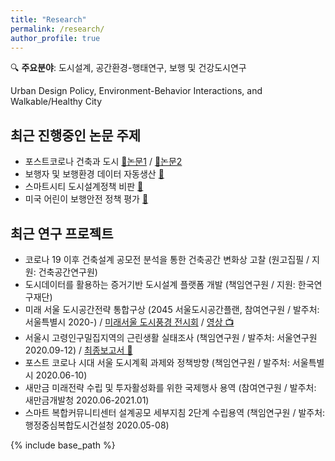 ```yaml
---
title: "Research"
permalink: /research/
author_profile: true
---
```


🔍 **주요분야**: 도시설계, 공간환경-행태연구, 보행 및 건강도시연구 

Urban Design Policy, Environment-Behavior Interactions, and Walkable/Healthy City


## 최근 진행중인 논문 주제
* 포스트코로나 건축과 도시 [📃논문1](https://www.mdpi.com/1660-4601/18/21/11207) / [📰논문2](https://www.dbpia.co.kr/journal/articleDetail?nodeId=NODE10512448&language=ko_KR)
* 보행자 및 보행환경 데이터 자동생산 [📰](https://www.mdpi.com/1424-8220/21/9/3300)
* 스마트시티 도시설계정책 비판 [📄](https://doi.org/10.1016/j.scs.2021.103148)
* 미국 어린이 보행안전 정책 평가 [📝](http://www.dbpia.co.kr/journal/articleDetail?nodeId=NODE09309749)


## 최근 연구 프로젝트
* 코로나 19 이후 건축설계 공모전 분석을 통한 건축공간 변화상 고찰 (원고집필 / 지원: 건축공간연구원)
* 도시데이터를 활용하는 증거기반 도시설계 플랫폼 개발 (책임연구원 / 지원: 한국연구재단)
* 미래 서울 도시공간전략 통합구상 (2045 서울도시공간플랜, 참여연구원 / 발주처: 서울특별시 2020-) / [미래서울 도시풍경 전시회](https://news.seoul.go.kr/citybuild/archives/513005) / [영상 📺](https://youtu.be/hFyG75uMIQI)
* 서울시 고령인구밀집지역의 근린생활 실태조사 (책임연구원 / 발주처: 서울연구원 2020.09-12) / [최종보고서 📕](http://www.si.re.kr/node/65066)
* 포스트 코로나 시대 서울 도시계획 과제와 정책방향 (책임연구원 / 발주처: 서울특별시 2020.06-10)
* 새만금 미래전략 수립 및 투자활성화를 위한 국제행사 용역 (참여연구원 / 발주처: 새만금개발청 2020.06-2021.01)
* 스마트 복합커뮤니티센터 설계공모 세부지침 2단계 수립용역 (책임연구원 / 발주처: 행정중심복합도시건설청 2020.05-08)

{% include base_path %}

<!---
{% for post in site.research reversed %}
  {% include archive-single.html %}
{% endfor %}
-->
